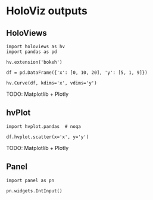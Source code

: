 # HoloViz outputs

## HoloViews

```{pyodide}
import holoviews as hv
import pandas as pd

hv.extension('bokeh')

df = pd.DataFrame({'x': [0, 10, 20], 'y': [5, 1, 9]})

hv.Curve(df, kdims='x', vdims='y')
```

TODO: Matplotlib + Plotly

## hvPlot

```{pyodide}
import hvplot.pandas  # noqa

df.hvplot.scatter(x='x', y='y')
```

TODO: Matplotlib + Plotly


## Panel

```{pyodide}
import panel as pn

pn.widgets.IntInput()
```
